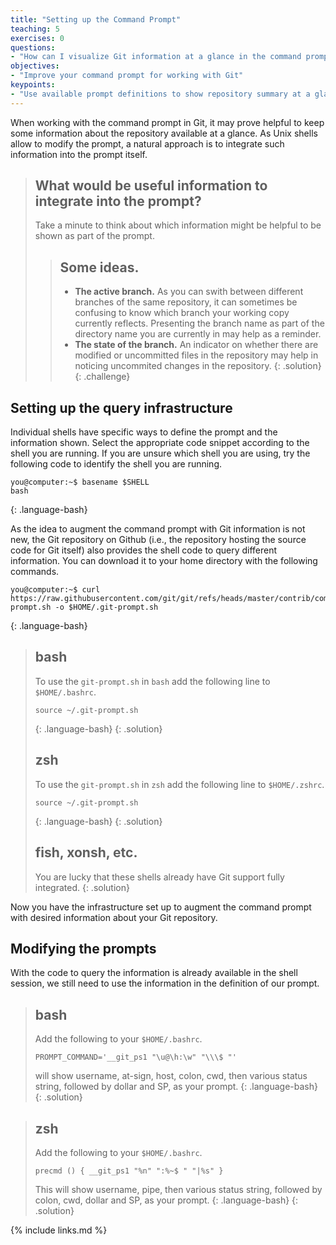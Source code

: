 ```yaml
---
title: "Setting up the Command Prompt"
teaching: 5
exercises: 0
questions:
- "How can I visualize Git information at a glance in the command prompt?"
objectives:
- "Improve your command prompt for working with Git"
keypoints:
- "Use available prompt definitions to show repository summary at a glance."
---
```


When working with the command prompt in Git, it may prove helpful to keep
some information about the repository available at a glance. As Unix shells
allow to modify the prompt, a natural approach is to integrate such information
into the prompt itself.

> ## What would be useful information to integrate into the prompt?
>
> Take a minute to think about which information might be helpful to be shown as part of the prompt.
>
>> ## Some ideas.
>>
>> - **The active branch.** As you can swith between different branches of the same repository, it
>>   can sometimes be confusing to know which branch your working copy currently reflects. Presenting
>>   the branch name as part of the directory name you are currently in may help as a reminder.
>> - **The state of the branch.** An indicator on whether there are modified or uncommitted files in
>>   the repository may help in noticing uncommited changes in the repository.
> {: .solution}
{: .challenge}

## Setting up the query infrastructure

Individual shells have specific ways to define the prompt and the information shown. Select the
appropriate code snippet according to the shell you are running. If you are unsure which shell
you are using, try the following code to identify the shell you are running.

~~~
you@computer:~$ basename $SHELL
bash
~~~
{: .language-bash}

As the idea to augment the command prompt with Git information is not new, the Git repository on
Github (i.e., the repository hosting the source code for Git itself) also provides the shell code
to query different information. You can download it to your home directory with the following commands.

~~~
you@computer:~$ curl https://raw.githubusercontent.com/git/git/refs/heads/master/contrib/completion/git-prompt.sh -o $HOME/.git-prompt.sh
~~~
{: .language-bash}

> ## bash
>
> To use the `git-prompt.sh` in `bash` add the following line to `$HOME/.bashrc`.
> ~~~
> source ~/.git-prompt.sh
> ~~~
> {: .language-bash}
{: .solution}
> ## zsh
> To use the `git-prompt.sh` in `zsh` add the following line to `$HOME/.zshrc`.
> ~~~
> source ~/.git-prompt.sh
> ~~~
> {: .language-bash}
{: .solution}
> ## fish, xonsh, etc.
>
> You are lucky that these shells already have Git support fully integrated.
{: .solution}

Now you have the infrastructure set up to augment the command prompt with desired information about your Git repository.

## Modifying the prompts

With the code to query the information is already available in the shell session,  we still need to use the information in the definition of our prompt.

> ## bash
> Add the following to your `$HOME/.bashrc`.
> ~~~
> PROMPT_COMMAND='__git_ps1 "\u@\h:\w" "\\\$ "'
> ~~~
> will show username, at-sign, host, colon, cwd, then
> various status string, followed by dollar and SP, as
>   your prompt.
> {: .language-bash}
{: .solution}

> ## zsh
> Add the following to your `$HOME/.bashrc`.
> ~~~
> precmd () { __git_ps1 "%n" ":%~$ " "|%s" }
> ~~~
> This will show username, pipe, then various status string, followed by colon, cwd, dollar and SP, as your prompt.
> {: .language-bash}
{: .solution}


{% include links.md %}
